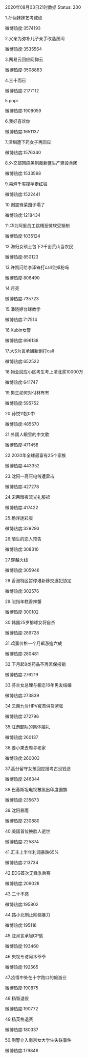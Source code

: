 2020年08月03日21时数据
Status: 200

1.孙俪妹妹艺考成绩

微博热度:3574193

2.父亲为弥补儿子亲手改造房间

微博热度:3535564

3.网易云回应网抑云

微博热度:3508883

4.三十而已

微博热度:2177112

5.popi

微博热度:1908059

6.我好喜欢你

微博热度:1651137

7.深圳遭下药女子再回应

微博热度:1576340

8.外交部回应美制裁新疆生产建设兵团

微博热度:1533598

9.易烊千玺撑伞走红毯

微博热度:1522441

10.谢霆锋菜园子塌了

微博热度:1218434

11.华为阿里员工跳槽至微软受抵制

微博热度:1035124

12.海归女硕士包下2千亩荒山当农民

微博热度:850123

13.许凯问给李泽锋打call会掉粉吗

微博热度:806490

14.月亮

微博热度:735723

15.潘晓婷台球教学

微博热度:717514

16.Xubin女警

微博热度:696138

17.大S为言承旭新剧打call

微博热度:652522

18.物业回应小区考生考上清北奖10000万

微博热度:641747

19.男生如何对付林有有

微博热度:595752

20.孙悦11投0中

微博热度:485570

21.外国人眼里的中文歌

微博热度:471458

22.2020年全球最富有25个家族

微博热度:443352

23.沈阳一高压电线遭雷击

微博热度:427278

24.宋茜暗夜流光礼服裙

微博热度:417422

25.杨洋迷彩服

微博热度:329293

26.陌生的恋人预告

微博热度:308310

27.穿越火线

微博热度:305946

28.香港特区暂停港新移交逃犯协定

微博热度:302576

29.吮指年糕香辣蟹

微博热度:300102

30.韩国25岁排球女将自杀

微博热度:289728

31.鸡蛋价格一个月飙涨逾六成

微博热度:280481

32.下月起8类药品不再医保报销

微博热度:276219

33.芬兰女总理与相恋16年男友结婚

微博热度:273839

34.云南九价HPV疫苗供货紧张

微博热度:272796

35.驻港部队的集体婚礼

微博热度:260137

36.姜小果去周寻老家

微博热度:260003

37.高分留守女孩回应报考古没钱途

微博热度:246344

38.巴基斯坦电视被黑出印度国旗

微博热度:235673

39.沈阳暴雨

微博热度:230880

40.美国首位换脸人逝世

微博热度:225874

41.汇丰上半年利润暴跌65%

微博热度:213734

42.EDG首次无缘季后赛

微博热度:209028

43.二十不惑

微博热度:195802

44.路小北制止网络暴力

微博热度:195116

45.沈月言承旭CP感

微博热度:193460

46.央视专访阿木爷爷

微博热度:192565

47.疫情中处在十字路口的旅游业

微博热度:190875

48.杨智退役

微博热度:190772

49.杨英格退赛

微博热度:180337

50.刑警介入南京女大学生失联事件

微博热度:179849

